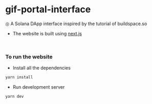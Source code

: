 # gif-portal-interface
◎ A Solana DApp interface inspired by the tutorial of buildspace.so

- The website is built using [next.js](https://nextjs.org)

<br/>

### To run the website
- Install all the dependencies
```bash
yarn install
```
- Run development server
```bash
yarn dev
```
